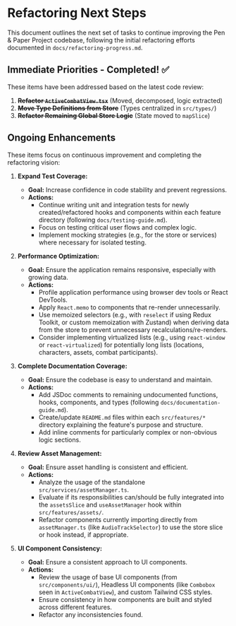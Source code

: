 # Refactoring Next Steps

This document outlines the next set of tasks to continue improving the Pen & Paper Project codebase, following the initial refactoring efforts documented in `docs/refactoring-progress.md`.

## Immediate Priorities - Completed! ✅

These items have been addressed based on the latest code review:

1.  ~~**Refactor `ActiveCombatView.tsx`**~~ (Moved, decomposed, logic extracted)
2.  ~~**Move Type Definitions from Store**~~ (Types centralized in `src/types/`)
3.  ~~**Refactor Remaining Global Store Logic**~~ (State moved to `mapSlice`)

## Ongoing Enhancements

These items focus on continuous improvement and completing the refactoring vision:

1.  **Expand Test Coverage:**
    *   **Goal:** Increase confidence in code stability and prevent regressions.
    *   **Actions:**
        *   Continue writing unit and integration tests for newly created/refactored hooks and components within each feature directory (following `docs/testing-guide.md`).
        *   Focus on testing critical user flows and complex logic.
        *   Implement mocking strategies (e.g., for the store or services) where necessary for isolated testing.

2.  **Performance Optimization:**
    *   **Goal:** Ensure the application remains responsive, especially with growing data.
    *   **Actions:**
        *   Profile application performance using browser dev tools or React DevTools.
        *   Apply `React.memo` to components that re-render unnecessarily.
        *   Use memoized selectors (e.g., with `reselect` if using Redux Toolkit, or custom memoization with Zustand) when deriving data from the store to prevent unnecessary recalculations/re-renders.
        *   Consider implementing virtualized lists (e.g., using `react-window` or `react-virtualized`) for potentially long lists (locations, characters, assets, combat participants).

3.  **Complete Documentation Coverage:**
    *   **Goal:** Ensure the codebase is easy to understand and maintain.
    *   **Actions:**
        *   Add JSDoc comments to remaining undocumented functions, hooks, components, and types (following `docs/documentation-guide.md`).
        *   Create/update `README.md` files within each `src/features/*` directory explaining the feature's purpose and structure.
        *   Add inline comments for particularly complex or non-obvious logic sections.

4.  **Review Asset Management:**
    *   **Goal:** Ensure asset handling is consistent and efficient.
    *   **Actions:**
        *   Analyze the usage of the standalone `src/services/assetManager.ts`.
        *   Evaluate if its responsibilities can/should be fully integrated into the `assetsSlice` and `useAssetManager` hook within `src/features/assets/`.
        *   Refactor components currently importing directly from `assetManager.ts` (like `AudioTrackSelector`) to use the store slice or hook instead, if appropriate.

5.  **UI Component Consistency:**
    *   **Goal:** Ensure a consistent approach to UI components.
    *   **Actions:**
        *   Review the usage of base UI components (from `src/components/ui/`), Headless UI components (like `Combobox` seen in `ActiveCombatView`), and custom Tailwind CSS styles.
        *   Ensure consistency in how components are built and styled across different features.
        *   Refactor any inconsistencies found.